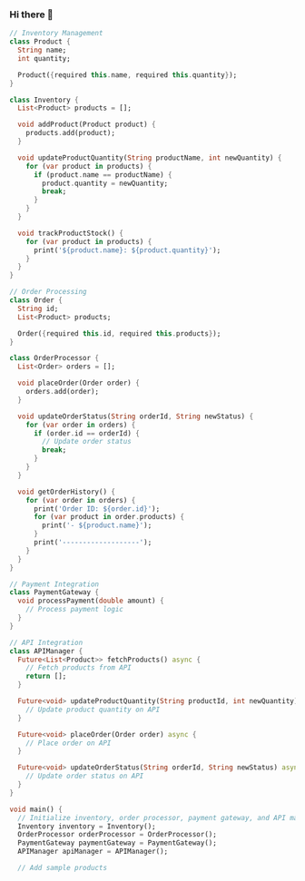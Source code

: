 ### Hi there 👋

<!--
**GhDrippler14/GhDrippler14** is a ✨ _special_ ✨ repository because its `README.md` (this file) appears on your GitHub profile.

Here are some ideas to get you started:

- 🔭 I’m currently working on ...
- 🌱 I’m currently learning ...
- 👯 I’m looking to collaborate on ...
- 🤔 I’m looking for help with ...
- 💬 Ask me about ...
- 📫 How to reach me: ...
- 😄 Pronouns: ...
- ⚡ Fun fact: ...
-->
```dart
// Inventory Management
class Product {
  String name;
  int quantity;

  Product({required this.name, required this.quantity});
}

class Inventory {
  List<Product> products = [];

  void addProduct(Product product) {
    products.add(product);
  }

  void updateProductQuantity(String productName, int newQuantity) {
    for (var product in products) {
      if (product.name == productName) {
        product.quantity = newQuantity;
        break;
      }
    }
  }

  void trackProductStock() {
    for (var product in products) {
      print('${product.name}: ${product.quantity}');
    }
  }
}

// Order Processing
class Order {
  String id;
  List<Product> products;

  Order({required this.id, required this.products});
}

class OrderProcessor {
  List<Order> orders = [];

  void placeOrder(Order order) {
    orders.add(order);
  }

  void updateOrderStatus(String orderId, String newStatus) {
    for (var order in orders) {
      if (order.id == orderId) {
        // Update order status
        break;
      }
    }
  }

  void getOrderHistory() {
    for (var order in orders) {
      print('Order ID: ${order.id}');
      for (var product in order.products) {
        print('- ${product.name}');
      }
      print('-------------------');
    }
  }
}

// Payment Integration
class PaymentGateway {
  void processPayment(double amount) {
    // Process payment logic
  }
}

// API Integration
class APIManager {
  Future<List<Product>> fetchProducts() async {
    // Fetch products from API
    return [];
  }

  Future<void> updateProductQuantity(String productId, int newQuantity) async {
    // Update product quantity on API
  }

  Future<void> placeOrder(Order order) async {
    // Place order on API
  }

  Future<void> updateOrderStatus(String orderId, String newStatus) async {
    // Update order status on API
  }
}

void main() {
  // Initialize inventory, order processor, payment gateway, and API manager
  Inventory inventory = Inventory();
  OrderProcessor orderProcessor = OrderProcessor();
  PaymentGateway paymentGateway = PaymentGateway();
  APIManager apiManager = APIManager();

  // Add sample products
